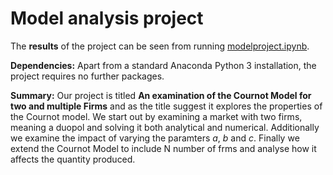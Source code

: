 # Model analysis project

The **results** of the project can be seen from running [modelproject.ipynb](modelproject.ipynb).

**Dependencies:** Apart from a standard Anaconda Python 3 installation, the project requires no further packages.

**Summary:** Our project is titled **An examination of the Cournot Model for two and multiple Firms** and as the title suggest it explores the properties of the Cournot model. We start out by examining a market with two firms, meaning a duopol and solving it both analytical and numerical. Additionally we examine the impact of varying the paramters $a$, $b$ and $c$. Finally we extend the Cournot Model to include N number of frms and analyse how it affects the quantity produced. 
